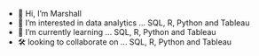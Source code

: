 - 👋 Hi, I’m Marshall
- 👀 I’m interested in data analytics ... SQL, R, Python and Tableau
- 🌱 I’m currently learning ... SQL, R, Python and Tableau
- 🛠 looking to collaborate on ... SQL, R, Python and Tableau

<!---
marshallmoose/marshallmoose is a ✨ special ✨ repository because its `README.md` (this file) appears on your GitHub profile.
You can click the Preview link to take a look at your changes.
--->
